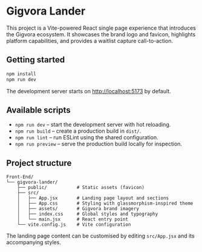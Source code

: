 # Gigvora Lander

This project is a Vite-powered React single page experience that introduces the Gigvora ecosystem. It showcases the brand logo
and favicon, highlights platform capabilities, and provides a waitlist capture call-to-action.

## Getting started

```bash
npm install
npm run dev
```

The development server starts on [http://localhost:5173](http://localhost:5173) by default.

## Available scripts

- `npm run dev` – start the development server with hot reloading.
- `npm run build` – create a production build in `dist/`.
- `npm run lint` – run ESLint using the shared configuration.
- `npm run preview` – serve the production build locally for inspection.

## Project structure

```
Front-End/
└── gigvora-lander/
    ├── public/           # Static assets (favicon)
    ├── src/
    │   ├── App.jsx       # Landing page layout and sections
    │   ├── App.css       # Styling with glassmorphism-inspired theme
    │   ├── assets/       # Gigvora brand imagery
    │   ├── index.css     # Global styles and typography
    │   └── main.jsx      # React entry point
    └── vite.config.js    # Vite configuration
```

The landing page content can be customised by editing `src/App.jsx` and its accompanying styles.
